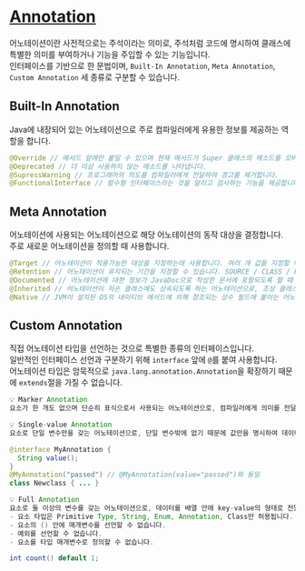 # [Annotation](http://asfirstalways.tistory.com/309)

어노테이션이란 사전적으로는 주석이라는 의미로, 주석처럼 코드에 명시하여 클래스에 특별한 의미를 부여하거나 기능을 주입할 수 있는 기능입니다. <br>
인터페이스를 기반으로 한 문법이며, `Built-In Annotation`, `Meta Annotation`, `Custom Annotation` 세 종류로 구분할 수 있습니다. <br>

## Built-In Annotation

Java에 내장되어 있는 어노테이션으로 주로 컴파일러에게 유용한 정보를 제공하는 역할을 합니다. <br>

```java
@Override // 메서드 앞에만 붙일 수 있으며 현재 메서드가 Super 클래스의 메소드를 오버라이드한 메소드임을 컴파일러에게 명시합니다. 오타 발생 가능성을 잡아줄 수 있습니다.
@Deprecated // 더 이상 사용하지 않는 메소드를 나타냅니다.
@SupressWarning // 프로그래머의 의도를 컴파일러에게 전달하여 경고를 제거합니다.
@FunctionalInterface // 함수형 인터페이스라는 것을 알리고 검사하는 기능을 제공합니다. 개발자의 실수를 방지할 수 있습니다.
```

## Meta Annotation

어노테이션에 사용되는 어노테이션으로 해당 어노테이션의 동작 대상을 결정합니다. <br>
주로 새로운 어노테이션을 정의할 때 사용합니다. <br>

```java
@Target // 어노테이션이 적용가능한 대상을 지정하는데 사용합니다. 여러 개 값을 지정할 때는 {}를 사용합니다.
@Retention // 어노테이션이 유지되는 기간을 지정할 수 있습니다. SOURCE / CLASS / RUNTIME
@Documented // 어노테이션에 대한 정보가 JavaDoc으로 작성한 문서에 포함되도록 할 때 사용하는 어노테이션으로 대부분의 Built-In Annotation에 붙어 있습니다. (@Override, @SuppressWarnings 제외)
@Inherited // 어노테이션이 자손 클래스에도 상속되도록 하는 어노테이션으로, 조상 클래스에 붙이면 자손 클래스도 이 어노테이션이 붙은 것과 같이 인식됩니다.
@Native // JVM이 설치된 OS의 네이티브 메서드에 의해 참조되는 상수 필드에 붙이는 어노테이션입니다. 대표적으로 Object 클래스의 메서드들이 네이티브 메서드에 해당되며, 네이티브 메서드와 자바에 정의된 메서드를 연결하는 것을 JNI(Java Native Interface)라고 합니다.
```

## Custom Annotation

직접 어노테이션 타입을 선언하는 것으로 특별한 종류의 인터페이스입니다. <br>
일반적인 인터페이스 선언과 구분하기 위해 `interface` 앞에 `@`를 붙여 사용합니다. <br>
어노테이션 타입은 암묵적으로 `java.lang.annotation.Annotation`을 확장하기 때문에 `extends`절을 가질 수 없습니다. <br>

```java
💡 Marker Annotation
요소가 한 개도 없으며 단순히 표식으로서 사용되는 어노테이션으로, 컴파일러에게 의미를 전달하는 데 사용합니다.

💡 Single-value Annotation
요소로 단일 변수만을 갖는 어노테이션으로, 단일 변수밖에 없기 때문에 값만을 명시하여 데이터를 전달할 수 있습니다.

@interface MyAnnotation {
  String value();
}
@MyAnnotation("passed") // @MyAnnotation(value="passed")와 동일
class Newclass { ... }

💡 Full Annotation
요소로 둘 이상의 변수를 갖는 어노테이션으로, 데이터를 배열 안에 key-value의 형태로 전달합니다.
- 요소 타입은 Primitive Type, String, Enum, Annotation, Class만 허용됩니다. 각 요소는 기본값을 가질 수 있습니다.
- 요소의 () 안에 매개변수를 선언할 수 없습니다.
- 예외를 선언할 수 없습니다.
- 요소를 타입 매개변수로 정의할 수 없습니다.

int count() default 1;
```
